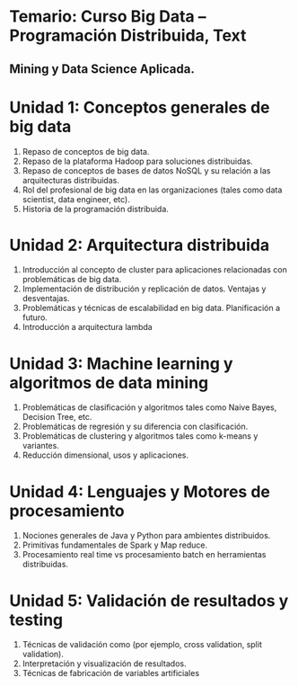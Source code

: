 # Temario: Curso Big Data – Programación Distribuida, Text
## Mining y Data Science Aplicada.
# Unidad 1: Conceptos generales de big data
1. Repaso de conceptos de big data.
2. Repaso de la plataforma Hadoop para soluciones distribuidas.
3. Repaso de conceptos de bases de datos NoSQL y su relación a las arquitecturas distribuidas.
4. Rol del profesional de big data en las organizaciones (tales como data scientist, data engineer, etc).
5. Historia de la programación distribuida.
# Unidad 2: Arquitectura distribuida
1. Introducción al concepto de cluster para aplicaciones relacionadas con problemáticas de big data.
2. Implementación de distribución y replicación de datos. Ventajas y desventajas.
3. Problemáticas y técnicas de escalabilidad en big data. Planificación a futuro.
4. Introducción a arquitectura lambda
# Unidad 3: Machine learning y algoritmos de data mining
1. Problemáticas de clasificación y algoritmos tales como Naive Bayes, Decision Tree, etc.
2. Problemáticas de regresión y su diferencia con clasificación.
3. Problemáticas de clustering y algoritmos tales como k-means y variantes.
4. Reducción dimensional, usos y aplicaciones.
# Unidad 4: Lenguajes y Motores de procesamiento
1. Nociones generales de Java y Python para ambientes distribuidos.
2. Primitivas fundamentales de Spark y Map reduce.
3. Procesamiento real time vs procesamiento batch en herramientas distribuidas.
# Unidad 5: Validación de resultados y testing
1. Técnicas de validación como (por ejemplo, cross validation, split validation).
2. Interpretación y visualización de resultados.
3. Técnicas de fabricación de variables artificiales
